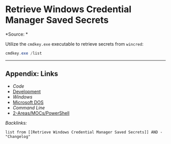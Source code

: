 # Retrieve Windows Credential Manager Saved Secrets

\*Source: *

Utilize the `cmdkey.exe` executable to retrieve secrets from `wincred`:

````powershell
cmdkey.exe /list
````

---

## Appendix: Links

* *Code*
* [Development](../../../MOCs/Development.md)
* *Windows*
* [Microsoft DOS](../../../../3-Resources/Tools/Developer%20Tools/Shell/Microsoft%20DOS.md)
* *Command Line*
* [2-Areas/MOCs/PowerShell](../../../MOCs/PowerShell.md)

*Backlinks:*

````dataview
list from [[Retrieve Windows Credential Manager Saved Secrets]] AND -"Changelog"
````
